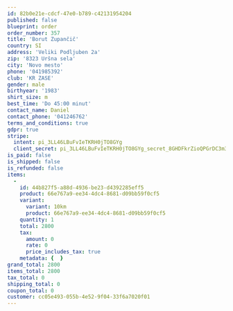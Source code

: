 ```yaml
---
id: 82b0e21e-cdcf-47e0-b789-c42131954204
published: false
blueprint: order
order_number: 357
title: 'Borut Zupančič'
country: SI
address: 'Veliki Podljuben 2a'
zip: '8323 Uršna sela'
city: 'Novo mesto'
phone: '041985392'
club: 'KR ZASE'
gender: male
birthyear: '1983'
shirt_size: m
best_time: 'Do 45:00 minut'
contact_name: Daniel
contact_phone: '041246762'
terms_and_conditions: true
gdpr: true
stripe:
  intent: pi_3LL46LBuFvIeTKRH0jTO8GYg
  client_secret: pi_3LL46LBuFvIeTKRH0jTO8GYg_secret_8GHDFkrZioQPGrDC3m3XtrGdo
is_paid: false
is_shipped: false
is_refunded: false
items:
  -
    id: 44b827f5-a88d-4936-be23-d4392285eff5
    product: 66e767a9-ee34-4dc4-8681-d09bb59f0cf5
    variant:
      variant: 10km
      product: 66e767a9-ee34-4dc4-8681-d09bb59f0cf5
    quantity: 1
    total: 2800
    tax:
      amount: 0
      rate: 0
      price_includes_tax: true
    metadata: {  }
grand_total: 2800
items_total: 2800
tax_total: 0
shipping_total: 0
coupon_total: 0
customer: cc05e493-055b-4e52-9f04-33f6a7020f01
---
```

